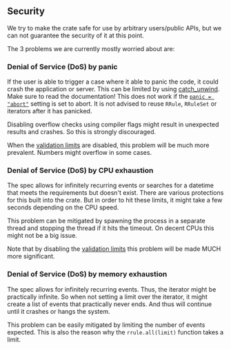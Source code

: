 ## Security

<a name="safety"></a>
We try to make the crate safe for use by arbitrary users/public APIs,
but we can not guarantee the security of it at this point.

The 3 problems we are currently mostly worried about are:

### Denial of Service (DoS) by panic

If the user is able to trigger a case where it able to panic
the code, it could crash the application or server.
This can be limited by using [catch_unwind](https://doc.rust-lang.org/std/panic/fn.catch_unwind.html).
Make sure to read the documentation! This does not work if the
[`panic = "abort"`](https://doc.rust-lang.org/cargo/reference/profiles.html#panic)
setting is set to abort.
It is not advised to reuse `RRule`, `RRuleSet` or iterators after it has panicked.

Disabling overflow checks using compiler flags might result in unexpected results and crashes.
So this is strongly discouraged.

When the [validation limits](#validation_limits) are disabled, this problem will be much more
prevalent. Numbers might overflow in some cases.

### Denial of Service (DoS) by CPU exhaustion

The spec allows for infinitely recurring events or searches for a datetime that meets the
requirements but doesn't exist. There are various protections for this built into the crate.
But in order to hit these limits, it might take a few seconds depending on the CPU speed.

This problem can be mitigated by spawning the process in a separate thread and stopping the thread
if it hits the timeout. On decent CPUs this might not be a big issue.

Note that by disabling the [validation limits](#validation_limits) this problem will be
made MUCH more significant.

### Denial of Service (DoS) by memory exhaustion

The spec allows for infinitely recurring events. Thus, the iterator might be practically infinite.
So when not setting a limit over the iterator, it might create a list of events that practically
never ends. And thus will continue until it crashes or hangs the system.

This problem can be easily mitigated by limiting the number of events expected.
This is also the reason why the `rrule.all(limit)` function takes a limit.